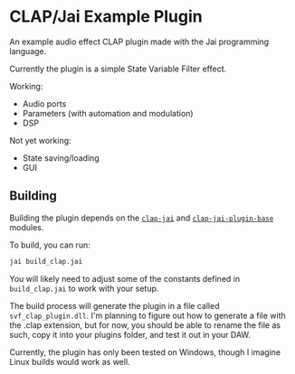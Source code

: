 # CLAP/Jai Example Plugin

An example audio effect CLAP plugin made with the Jai 
programming language.

Currently the plugin is a simple State Variable Filter effect.

Working:
- Audio ports
- Parameters (with automation and modulation)
- DSP

Not yet working:
- State saving/loading
- GUI

## Building

Building the plugin depends on the
[`clap-jai`](https://github.com/jatinchowdhury18/clap-jai)
and
[`clap-jai-plugin-base`](https://github.com/jatinchowdhury18/clap-jai-plugin-base)
modules.

To build, you can run:
```bash
jai build_clap.jai
```

You will likely need to adjust some of the constants
defined in `build_clap.jai` to work with your setup.

The build process will generate the plugin in a file called
`svf_clap_plugin.dll`. I'm planning to figure out how to
generate a file with the .clap extension, but for now,
you should be able to rename the file as such, copy it
into your plugins folder, and test it out in your DAW.

Currently, the plugin has only been tested on Windows,
though I imagine Linux builds would work as well.
